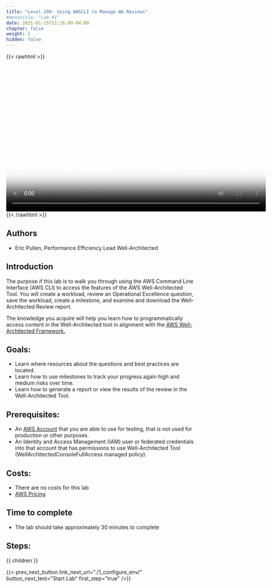 ```yaml
---
title: "Level 200: Using AWSCLI to Manage WA Reviews"
#menutitle: "Lab #1"
date: 2021-01-15T11:16:09-04:00
chapter: false
weight: 1
hidden: false
---
```


{{< rawhtml >}}
<center>
<video
  width="696"
  height="392" controls
  poster="https://d3h9zoi3eqyz7s.cloudfront.net/well-architectedtool/videos/200/WATool200APILab.png">
  <source src="https://d3h9zoi3eqyz7s.cloudfront.net/well-architectedtool/videos/200/WATool200APILab.mp4" type="video/mp4">
  Your browser doesn't support video, or if you're on GitHub head to https://wellarchitectedlabs.com to watch the video.
</video>
</center>
{{< /rawhtml >}}



## Authors
- Eric Pullen, Performance Efficiency Lead Well-Architected

## Introduction

The purpose if this lab is to walk you through using the AWS Command Line Interface (AWS CLI) to access the features of the AWS Well-Architected Tool. You will create a workload, review an Operational Excellence question, save the workload, create a milestone, and examine and download the Well-Architected Review report.

The knowledge you acquire will help you learn how to programmatically access content in the Well-Architected tool in alignment with the [AWS Well-Architected Framework.](https://aws.amazon.com/architecture/well-architected/)

## Goals:

* Learn where resources about the questions and best practices are located.
* Learn how to use milestones to track your progress again high and medium risks over time.
* Learn how to generate a report or view the results of the review in the Well-Architected Tool.

## Prerequisites:

* An
[AWS Account](https://portal.aws.amazon.com/gp/aws/developer/registration/index.html) that you are able to use for testing, that is not used for production or other purposes.
* An Identity and Access Management (IAM) user or federated credentials into that account that has permissions to use Well-Architected Tool (WellArchitectedConsoleFullAccess managed policy).

## Costs:
* There are no costs for this lab
* [AWS Pricing](https://aws.amazon.com/pricing/)

## Time to complete
- The lab should take approximately 30 minutes to complete

## Steps:
{{ children }}

{{< prev_next_button link_next_url="./1_configure_env/" button_next_text="Start Lab" first_step="true" />}}
